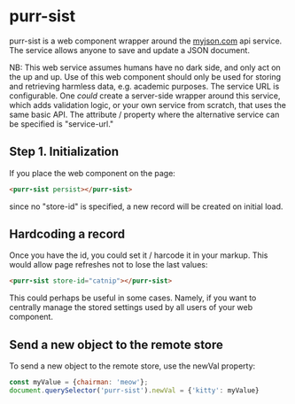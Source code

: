 # purr-sist

purr-sist is a web component wrapper around the [myjson.com](http://myjson.com/) api service.  The service allows anyone to save and update a JSON document. 

NB:  This web service assumes humans have no dark side, and only act on the up and up.  Use of this web component should only be used for storing and retrieving harmless data, e.g. academic purposes.  The service URL is configurable.  One *could* create a server-side wrapper around this service, which adds validation logic, or your own service from scratch, that uses the same basic API.  The attribute / property where the alternative service can be specified is "service-url."  

## Step 1.  Initialization

If you place the web component on the page:

```html
<purr-sist persist></purr-sist>
```

since no "store-id" is specified, a new record will be created on initial load.

## Hardcoding a record

Once you have the id, you could set it / harcode it in your markup.  This would allow page refreshes not to lose the last values:

```html
<purr-sist store-id="catnip"></purr-sist>
```

This could perhaps be useful in some cases.  Namely, if you want to centrally manage the stored settings used by all users of your web component.

## Send a new object to the remote store

To send a new object to the remote store, use the newVal property:

```JavaScript
const myValue = {chairman: 'meow'};
document.querySelector('purr-sist').newVal = {'kitty': myValue}
```

